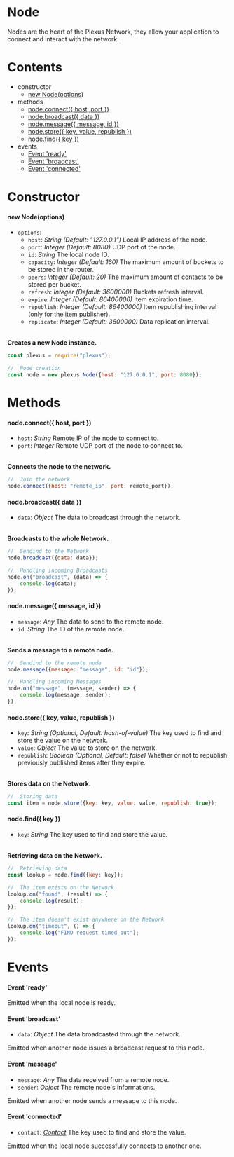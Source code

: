 # **Node**

Nodes are the heart of the Plexus Network, they allow your application to connect and interact with the network.

# **Contents**

* constructor
    * [new Node(options)](#new-nodeoptions)
* methods
    * [node.connect({ host, port })](#nodeconnect-host-port-)
    * [node.broadcast({ data })](#nodebroadcast-data-)
    * [node.message({ message, id })](#nodemessage-message-id-)
    * [node.store({ key, value, republish })](#nodestore-key-value-republish-)
    * [node.find({ key })](#nodefind-key-)
* events
    * [Event 'ready'](#event-ready)
    * [Event 'broadcast'](#event-broadcast)
    * [Event 'connected'](#event-connected)

# **Constructor**

#### new Node(options)

* `options`:
    * `host`: _String_ _(Default: "127.0.0.1")_ Local IP address of the node.
    * `port`: _Integer_ _(Default: 8080)_ UDP port of the node.
    * `id`: _String_ The local node ID.
    * `capacity`: _Integer_ _(Default: 160)_ The maximum amount of buckets to be stored in the router.
    * `peers`: _Integer_ _(Default: 20)_ The maximum amount of contacts to be stored per bucket.
    * `refresh`: _Integer_ _(Default: 3600000)_ Buckets refresh interval.
    * `expire`: _Integer_ _(Default: 86400000)_ Item expiration time.
    * `republish`: _Integer_ _(Default: 86400000)_ Item republishing interval (only for the item publisher).
    * `replicate`: _Integer_ _(Default: 3600000)_ Data replication interval.

\
**Creates a new Node instance.**
```js
const plexus = require("plexus");

//  Node creation
const node = new plexus.Node({host: "127.0.0.1", port: 8080});
```

# **Methods**

#### node.connect({ host, port })
* `host`: _String_ Remote IP of the node to connect to.
* `port`: _Integer_ Remote UDP port of the node to connect to.

\
**Connects the node to the network.**
```js
//  Join the network
node.connect({host: "remote_ip", port: remote_port});
```

#### node.broadcast({ data })
* `data`: _Object_ The data to broadcast through the network.

\
**Broadcasts to the whole Network.**
```js
//  Sendind to the Network
node.broadcast({data: data});

//  Handling incoming Broadcasts
node.on("broadcast", (data) => {
    console.log(data);
});
```

#### node.message({ message, id })
* `message`: _Any_ The data to send to the remote node.
* `id`: _String_ The ID of the remote node.

\
**Sends a message to a remote node.**
```js
//  Sendind to the remote node
node.message({message: "message", id: "id"});

//  Handling incoming Messages
node.on("message", (message, sender) => {
    console.log(message, sender);
});
```

#### node.store({ key, value, republish })
* `key`: _String_ _(Optional, Default: hash-of-value)_ The key used to find and store the value on the network.
* `value`: _Object_ The value to store on the network.
* `republish`: _Boolean_ _(Optional, Default: false)_ Whether or not to republish previously published items after they expire.

\
**Stores data on the Network.**
```js
//  Storing data
const item = node.store({key: key, value: value, republish: true});
```

#### node.find({ key })
* `key`: _String_ The key used to find and store the value.

\
**Retrieving data on the Network.**
```js
//  Retrieving data
const lookup = node.find({key: key});

//  The item exists on the Network
lookup.on("found", (result) => {
    console.log(result);
});

//  The item doesn't exist anywhere on the Network
lookup.on("timeout", () => {
    console.log("FIND request timed out");
});
```

# **Events**

#### Event 'ready'
Emitted when the local node is ready.

#### Event 'broadcast'
* `data`: _Object_ The data broadcasted through the network.

Emitted when another node issues a broadcast request to this node.

#### Event 'message'
* `message`: _Any_ The data received from a remote node.
* `sender`: _Object_ The remote node's informations.

Emitted when another node sends a message to this node.

#### Event 'connected'
* `contact`: [_Contact_](contact.md) The key used to find and store the value.

Emitted when the local node successfully connects to another one.